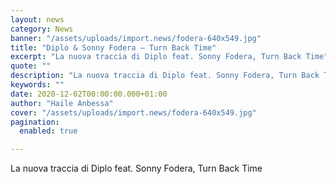 ```yaml
---
layout: news
category: News
banner: "/assets/uploads/import.news/fodera-640x549.jpg"
title: "Diplo & Sonny Fodera – Turn Back Time"
excerpt: "La nuova traccia di Diplo feat. Sonny Fodera, Turn Back Time"
quote: ""
description: "La nuova traccia di Diplo feat. Sonny Fodera, Turn Back Time"
keywords: ""
date: 2020-12-02T00:00:00.000+01:00
author: "Haile Anbessa"
cover: "/assets/uploads/import.news/fodera-640x549.jpg"
pagination:
  enabled: true

---
```


La nuova traccia di Diplo feat. Sonny Fodera, Turn Back Time
